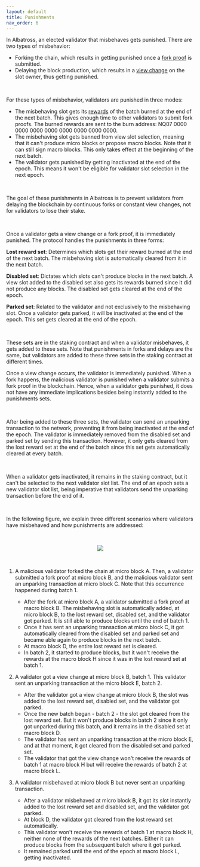 ```yaml
---
layout: default
title: Punishments
nav_order: 6
---
```


In Albatross, an elected validator that misbehaves gets punished. There are two types of misbehavior:

- Forking the chain, which results in getting punished once a [fork proof](/albatross-doc/docs/fork-proofs) is submitted.
- Delaying the block production, which results in a [view change](/albatross-doc/docs/view-change) on the slot owner, thus getting punished.

<br/>

For these types of misbehavior, validators are punished in three modes:

- The misbehaving slot gets its [rewards](/albatross-doc/docs/rewards) of the batch burned at the end of the next batch. This gives enough time to other validators to submit fork proofs. The burned rewards are sent to the burn address: NQ07 0000 0000 0000 0000 0000 0000 0000 0000.
- The misbehaving slot gets banned from view slot selection, meaning that it can't produce micro blocks or propose macro blocks. Note that it can still sign macro blocks. This only takes effect at the beginning of the next batch.
- The validator gets punished by getting inactivated at the end of the epoch. This means it won't be eligible for validator slot selection in the next epoch.

<br/>

The goal of these punishments in Albatross is to prevent validators from delaying the blockchain by continuous forks or constant view changes, not for validators to lose their stake.

<br/>

Once a validator gets a view change or a fork proof, it is immediately punished. The protocol handles the punishments in three forms:

**Lost reward set**: Determines which slots get their reward burned at the end of the next batch. The misbehaving slot is automatically cleared from it in the next batch.

**Disabled set**: Dictates which slots can't produce blocks in the next batch. A view slot added to the disabled set also gets its rewards burned since it did not produce any blocks. The disabled set gets cleared at the end of the epoch.

**Parked set**: Related to the validator and not exclusively to the misbehaving slot. Once a validator gets parked, it will be inactivated at the end of the epoch. This set gets cleared at the end of the epoch.

<br/>

These sets are in the staking contract and when a validator misbehaves, it gets added to these sets. Note that punishments in forks and delays are the same, but validators are added to these three sets in the staking contract at different times.

Once a view change occurs, the validator is immediately punished. When a fork happens, the malicious validator is punished when a validator submits a fork proof in the blockchain. Hence, when a validator gets punished, it does not have any immediate implications besides being instantly added to the punishments sets.

<br/>

After being added to these three sets, the validator can send an unparking transaction to the network, preventing it from being inactivated at the end of the epoch. The validator is immediately removed from the disabled set and parked set by sending this transaction. However, it only gets cleared from the lost reward set at the end of the batch since this set gets automatically cleared at every batch.

<br/>

When a validator gets inactivated, it remains in the staking contract, but it can't be selected to the next validator slot list. The end of an epoch sets a new validator slot list, being imperative that validators send the unparking transaction before the end of it.

<br/>

In the following figure, we explain three different scenarios where validators have misbehaved and how punishments are addressed:

<br/>

<p align="center">
  <img src="https://i.postimg.cc/4NNLPRzP/punishments-drawio.png"/>
</p>

<br/>

1. A malicious validator forked the chain at micro block A. Then, a validator submitted a fork proof at micro block B, and the malicious validator sent an unparking transaction at micro block C. Note that this occurrence happened during batch 1.

   - After the fork at micro block A, a validator submitted a fork proof at macro block B. The misbehaving slot is automatically added, at micro block B, to the lost reward set, disabled set, and the validator got parked. It is still able to produce blocks until the end of batch 1.
   - Once it has sent an unparking transaction at micro block C, it got automatically cleared from the disabled set and parked set and became able again to produce blocks in the next batch.
   - At macro block D, the entire lost reward set is cleared.
   - In batch 2, it started to produce blocks, but it won't receive the rewards at the macro block H since it was in the lost reward set at batch 1.


2. A validator got a view change at micro block B, batch 1. This validator sent an unparking transaction at the micro block E, batch 2.

   - After the validator got a view change at micro block B, the slot was added to the lost reward set, disabled set, and the validator got parked.
   - Once the new batch began - batch 2 - the slot got cleared from the lost reward set. But it won't produce blocks in batch 2 since it only got unparked during this batch, and it remains in the disabled set at macro block D.
   - The validator has sent an unparking transaction at the micro block E, and at that moment, it got cleared from the disabled set and parked set.
   - The validator that got the view change won't receive the rewards of batch 1 at macro block H but will receive the rewards of batch 2 at macro block L.
   
3. A validator misbehaved at micro block B but never sent an unparking transaction.

   - After a validator misbehaved at micro block B, it got its slot instantly added to the lost reward set and disabled set, and the validator got parked.
   - At block D, the validator got cleared from the lost reward set automatically.
   - This validator won't receive the rewards of batch 1 at macro block H, neither none of the rewards of the next batches. Either it can produce blocks from the subsequent batch where it got parked.
   - It remained parked until the end of the epoch at macro block L, getting inactivated.